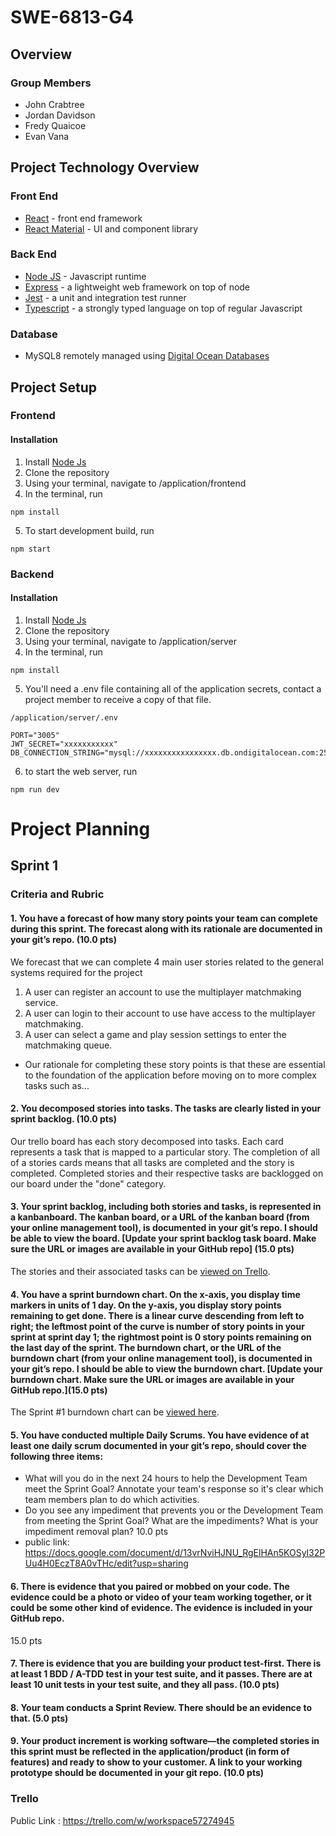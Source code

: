 # SWE-6813-G4

## Overview

### Group Members
- John Crabtree
- Jordan Davidson
- Fredy Quaicoe
- Evan Vana

## Project Technology Overview
### Front End
- [React](https://reactjs.org/) - front end framework
- [React Material](https://mui.com/) - UI and component library

### Back End
- [Node JS](https://nodejs.org/en/) - Javascript runtime
- [Express](https://expressjs.com/) - a lightweight web framework on top of node
- [Jest](https://jestjs.io/) - a unit and integration test runner
- [Typescript](https://www.typescriptlang.org/) - a strongly typed language on top of regular Javascript

### Database 
- MySQL8 remotely managed using [Digital Ocean Databases](https://try.digitalocean.com/managed-databases/?utm_campaign=amer_brand_kw_en_cpc&utm_adgroup=digitalocean_dbaas_exact&_keyword=digital%20ocean%20database&_device=c&_adposition=&utm_content=conversion&utm_medium=cpc&utm_source=google&gclid=Cj0KCQjwtsCgBhDEARIsAE7RYh298LyLeQx1mzW7Wloy9gsiUOo-CRiEh7RpMhNBL193_WJR8NE79kwaAj82EALw_wcB)

## Project Setup
### Frontend
#### Installation

1. Install [Node Js](https://nodejs.org/en/)
2. Clone the repository
3. Using your terminal, navigate to /application/frontend
4. In the terminal, run

```
npm install
```

5. To start development build, run

```
npm start
```

### Backend
#### Installation

1. Install [Node Js](https://nodejs.org/en/)
2. Clone the repository
3. Using your terminal, navigate to /application/server
4. In the terminal, run

```
npm install
```

5. You'll need a .env file containing all of the application secrets, contact a project member to receive a copy of that file.

```
/application/server/.env

PORT="3005"
JWT_SECRET="xxxxxxxxxxx"
DB_CONNECTION_STRING="mysql://xxxxxxxxxxxxxxxx.db.ondigitalocean.com:25060/defaultdb"
```

6. to start the web server, run

```
npm run dev
```


# Project Planning
## Sprint 1
### Criteria and Rubric
#### 1. You have a forecast of how many story points your team can complete during this sprint. The forecast along with its rationale are documented in your git’s repo. (10.0 pts)

We forecast that we can complete 4 main user stories related to the general systems required for the project
1. A user can register an account to use the multiplayer matchmaking service.
2. A user can login to their account to use have access to the multiplayer matchmaking.
3. A user can select a game and play session settings to enter the matchmaking queue.
- Our rationale for completing these story points is that these are essential to the foundation of the application before moving on to more complex tasks such as...


#### 2. You decomposed stories into tasks. The tasks are clearly listed in your sprint backlog. (10.0 pts)
Our trello board has each story decomposed into tasks. Each card represents a task that is mapped to a particular story. The completion of all of a stories cards means that all tasks are completed and the story is completed. Completed stories and their respective tasks are backlogged on our board under the "done" category.  
 


#### 3. Your sprint backlog, including both stories and tasks, is represented in a kanbanboard. The kanban board, or a URL of the kanban board (from your online management tool), is documented in your git’s repo. I should be able to view the board. [Update your sprint backlog task board. Make sure the URL or images are available in your GitHub repo] (15.0 pts)
The stories and their associated tasks can be [viewed on Trello](https://trello.com/w/workspace57274945).

#### 4. You have a sprint burndown chart. On the x-axis, you display time markers in units of 1 day. On the y-axis, you display story points remaining to get done. There is a linear curve descending from left to right; the leftmost point of the curve is number of story points in your sprint at sprint day 1; the rightmost point is 0 story points remaining on the last day of the sprint. The burndown chart, or the URL of the burndown chart (from your online management tool), is documented in your git’s repo. I should be able to view the burndown chart. [Update your burndown chart. Make sure the URL or images are available in your GitHub repo.](15.0 pts)
The Sprint #1 burndown chart can be [viewed here](https://docs.google.com/spreadsheets/d/1q3j7cHHDMNimTq_LC8vwiPS-vyIxROYsbnZN1WLxpEc/edit?usp=sharing).

#### 5. You have conducted multiple Daily Scrums. You have evidence of at least one daily scrum documented in your git’s repo, should cover the following three items:
- What will you do in the next 24 hours to help the Development Team meet the Sprint Goal? Annotate your team's response so it's clear which team members plan to do which activities.
- Do you see any impediment that prevents you or the Development Team from meeting the Sprint Goal? What are the impediments? What is your impediment removal plan?
10.0 pts
- public link: https://docs.google.com/document/d/13vrNviHJNU_RgElHAn5KOSyl32PUu4H0EczT8A0vTHc/edit?usp=sharing


#### 6. There is evidence that you paired or mobbed on your code. The evidence could be a photo or video of your team working together, or it could be some other kind of evidence. The evidence is included in your GitHub repo.
15.0 pts


#### 7. There is evidence that you are building your product test-first. There is at least 1 BDD / A-TDD test in your test suite, and it passes. There are at least 10 unit tests in your test suite, and they all pass. (10.0 pts)



#### 8. Your team conducts a Sprint Review. There should be an evidence to that. (5.0 pts)


#### 9. Your product increment is working software—the completed stories in this sprint must be reflected in the application/product (in form of features) and ready to show to your customer. A link to your working prototype should be documented in your git repo. (10.0 pts)




### Trello
Public Link : https://trello.com/w/workspace57274945


